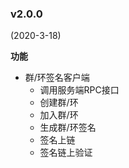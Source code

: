 ### v2.0.0

(2020-3-18)

**功能**

* 群/环签名客户端
  * 调用服务端RPC接口
  * 创建群/环
  * 加入群/环
  * 生成群/环签名
  * 签名上链
  * 签名链上验证
